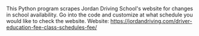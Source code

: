 This Python program scrapes Jordan Driving School's website for changes in school availability.
Go into the code and customize at what schedule you would like to check the website.
Website: https://jordandriving.com/driver-education-fee-class-schedules-fee/

